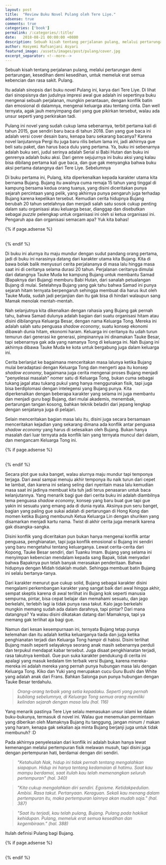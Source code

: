 ```yaml
---
layout: post
title:  "Review Buku Novel Pulang oleh Tere Liye."
adsense: true
comments: true
categories: ['book']
permalink: /:categories/:title/
date:   2018-08-21 00:00:00 +0800
description: Sebuah kisah tentang perjalanan pulang, melalui pertarungan demi pertarungan, kesedihan demi kesedihan, untuk memeluk erat semua kebencian dan rasa sakit. Pulang.
author: Hasyemi Rafsanjani Asyari
featured_image: /assets/images/post/pulang/cover.jpg
excerpt_separator: <!--more-->
---
```


<p class="intro">Sebuah kisah tentang perjalanan pulang, melalui pertarungan demi pertarungan, kesedihan demi kesedihan, untuk memeluk erat semua kebencian dan rasa sakit. Pulang.</p>

Itu adalah sinopsis dari buku novel Pulang ini, karya dari Tere Liye. Di lihat dari sinopsisnya dan judulnya impresi awal gue adalah ini sepertinya buku mengenai sebuah perjalanan, mungkin perantauan, dengan konflik batin dan emosional di dalamnya, mengenai keluarga atau tentang cinta. Dan well ternyata, agak jauh menyimpang dari yang gue pikirkan tersebut, walau ada unsur seperti yang perkirakan tadi.

Pulang ini novel yang sudah cukup lama sebenarnya, terbit pertama kali di tahun 2015, gue sendiri baru baca di tahun 2018. Dan yang gue baca ini adalah versi cover desain baru, kenapa baru sekarang bacanya? Karena novel lanjutannya Pergi itu juga baru rilis belum lama ini, jadi akhirnya gue beli satu paket, dan harus baca dulu yang pertama. Ya, buku ini sebenarnya adalah buku seri, judul serinya adalah Serial si Babi Hutan dan buku ini genrenya adalah buku aksi. Dari genre sejujurnya ini buku aksi yang kalau bisa dibilang pertama kali gue baca, dan gue gak menyangka bahwa buku aksi pertama datangnya dari Tere Liye. Sebelumnya

Di buku pertama ini, Pulang, kita diperkenalkan kepada karakter utama kita bernama Bujang. Bujang itu awalnya cuma remaja 15 tahun yang tinggal di kampung bersama kedua orang tuanya, yang disini diceritakan punya sejarah percintaan yang pelik, yang akhirnya punya pengaruh juga terhadap Bujang karena kepelikan tersebut. Kemudian cerita hidupnya Bujang berubah 20 tahun setelahnya dan menjadi salah satu sosok cukup penting dalam satu organisasi atau keluarga besar, dianggap dan disebutkan sebagai _puzzle_ pelengkap untuk organisasi ini oleh si ketua organisasi ini. Pengaruh apa dan organisasi semacam apa? Yuk kita bahas!

{% if page.adsense %}
<div class="ads">
	<script async src="//pagead2.googlesyndication.com/pagead/js/adsbygoogle.js"></script>
	<!-- Ads Header -->
	<ins class="adsbygoogle"
		style="display:block"
		data-ad-client="ca-pub-9523208256804448"
		data-ad-slot="1649271984"
		data-ad-format="auto"></ins>
	<script>
	(adsbygoogle = window.adsbygoogle || []).push({});
	</script>
</div>
<br/>
{% endif %}

Di buku ini alurnya itu maju mundur dengan sudut pandang orang pertama, jadi di buku ini narasinya datang dari karakter utama kita Bujang. Kita di bawa bolak balik menyusuri cerita perjalananya di masa lalu hingga masa saat ini di ceritanya selama durasi 20 tahun. Perjalanan ceritanya dimulai dari datangnya Tauke Muda ke kampung Bujang untuk membantu Samad (Bapaknya dari Bujang) memburu Babi Hutan, dari sanalah petualangan Bujang di mulai. Setelahnya Bujang yang gak tahu bahwa Samad ini punya sejarah hitam ternyata berpengaruh sehingga membuat dia harus ikut oleh Tauke Muda, sudah jadi perjanjian dan itu gak bisa di hindari walaupun sang Mamak menolak mentah-mentah.

Nah selanjutnya kita dikenalkan dengan rahasia yang Bujang gak pernah tahu, bahwa Samad dulunya adalah bagian dari suatu organisasi hitam atau disini dibilangnya Keluarga Besar, dengan nama Keluarga Tong. Mereka ini adalah salah satu penguasa _shadow economy_, suatu konsep ekonomi dibawah dunia hitam, ekonomi haram. Keluarga ini ceritanya itu udah turun temurun dari generasi ke generasi, pimpinannya ini dinamakan Tauke Besar, tapi sebenarnya gak ada yang namanya Tong di keluarga ini. Nah Bujang ini akhirnya dibawa Tauke Muda ke kota untuk bergabung juga dalam keluarga ini.

Cerita berlanjut ke bagaimana menceritakan masa lalunya ketika Bujang mulai beradaptasi dengan Keluarga Tong dan mengerti apa itu konsep _shadow economy_, bagaimana juga cerita mengenai proses Bujang menjadi "penyelesai masalah" nomer satu di Keluarga Tong, bukan cuma sebagai tukang jagal atau tukang pukul yang hanya menggunakan fisik, tapi juga bisa berdiplomasi dengan intelegensi yang Bujang punya. Kita diperkenalkan dengan beberapa karakter yang selama ini juga membantu dan menjadi guru bagi Bujang, dari mulai akademis, menembak, pertarungan tangan kosong, bahkan teknik beladiri dari jepang lengkap dengan senjatanya juga di pelajari.

Selain menceritakan bagian masa lalu itu, disini juga secara bersamaan menceritakan kejadian yang sekarang dimana ada konflik antar penguasa _shadow economy_ yang harus di selesaikan oleh Bujang. Bukan hanya masalah dari luar ternyata ada konflik lain yang ternyata muncul dari dalam, dan mengancam Keluarga Tong ini.

{% if page.adsense %}
<div class="ads">
	<script async src="//pagead2.googlesyndication.com/pagead/js/adsbygoogle.js"></script>
	<ins class="adsbygoogle"
		style="display:block; text-align:center;"
		data-ad-layout="in-article"
		data-ad-format="fluid"
		data-ad-client="ca-pub-9523208256804448"
		data-ad-slot="7995188488"></ins>
	<script>
		(adsbygoogle = window.adsbygoogle || []).push({});
	</script>
</div>
<br/>
{% endif %}

Secara plot gue suka banget, walau alurnya maju mundur tapi temponya terjaga. Dari awal sampai menuju akhir temponya itu naik turun dari cepet ke lambat, dan karena ini selang seling dari nyeritain masa lalu kemudian masa saat ini jadinya membuat kita tuh jadi terus penasaran untuk baca kelanjutannya. Yang menarik bagi gue dari cerita buku ini adalah diambilnya tema penguasa _shadow economy_, konsep yang baru buat gue tapi gue yakin ini sesuatu yang emang ada di dunia nyata. Aksinya pun seru banget, bagian yang paling gue sukai adalah di pertarungan di Hong Kong dan momen ketika Bujang membunuh Ketua Keluarga Lin dengan shuriken yang disamarkan menjadi kartu nama. Twist di akhir cerita juga menarik karena gak disangka-sangka.

Disini konflik yang diceritakan pun bukan hanya mengenai konflik antar penguasa, penghianatan, tapi juga konflik emosional si Bujang ini sendiri yang baru mengetahui tentang keluarganya. Lewat cerita-cerita dari Kopong, Tauke Besar sendiri, dari Tuanku Imam. Bujang yang selama ini menyimpan kebencian mendalam kepada sang Bapak, tidak menyadari bahwa Bapaknya pun telah banyak merasakan penderitaan. Bahwa hidupnya dengan Midah tidaklah mudah. Sehingga membuat batin Bujang ini selalu bertanya-tanya.

Dari karakter menurut gue cukup solid, Bujang sebagai karakter disini mengalami perkembangan karakter yang sangat baik dari awal hingga akhir, sempat skeptis karena di awal terlihat ini Bujang kok seperti manusia sempurna, pintar, bisa cepat belajar dan memahami sesuatu, dan jago berkelahi, terlebih lagi ia tidak punya rasa takut. Kalo jago berkelahi mungkin memang sudah ada dalam darahnya, tapi pintar? Dari mana datangnya? Ya walau disini dikatakan datang dari Mamaknya, tapi ya memang gak terlihat aja bagi gue. 

Namun dari kesan kesempurnaan ini, ternyata Bujang tetap punya kelemahan dan itu adalah ketika keluarganya tiada dan juga ketika penghianatan terjadi dan Keluarga Tong hampir di habisi. Disini terlihat Bujang masih seperti selayaknya seorang anak masih sebenarnya perduli dan terpukul mendapat kabar tersebut. Juga disaat pengkhianatan terjadi, rasa takutnya kembali. Gue pun suka karakter pendukung di cerita ini apalagi yang masuk kedalam tim terbaik versi Bujang, karena mereka-mereka ini adalah mereka yang pernah punya hubungan masa lalu dengan Keluarga Tong. Kiko dan Yuki yang merupakan cucu Guru Bushi dan White yang adalah anak dari Frans. Bahkan Salonga pun punya hubungan dengan Tauke Besar terdahulu.

>_Orang-orang terbaik yang setia kepadaku. Seperti yang pernah kubilang sebelumnya, di Keluarga Tong semua orang memiliki kelindan sejarah dengan masa lalu (hal. 116)_

Yang menarik pastinya Tere Liye selalu memasukan unsur islami ke dalam buku-bukunya, termasuk di novel ini. Walau gue menemukan permintaan yang diberikan oleh Mamaknya Bujang itu tanggung, jangan minum / makan yang haram, kenapa gak sekalian aja minta Bujang berjanji juga untuk tidak membunuh? :D

Pada akhirnya penyelesaian dari konflik ini adalah bukan hanya lewat kemenangan melalui pertempuran fisik melawan musuh, tapi disini juga dengan pertempuran hati, berdamai dengan diri sendiri.

>_"Ketahuilah Nak, hidup ini tidak pernah tentang mengalahkan siapapun. Hidup ini hanya tentang kedamaian di hatimu. Saat kau mampu berdamai, saat itulah kau telah memenangkan seluruh pertempuran" (hal. 340)_

>_"Kita cukup mengalahkan diri sendiri. Egoisme. Ketidakpedulian. Ambisi. Rasa takut. Pertanyaan. Keraguan. Sekali kau menang dalam pertempuran itu, maka pertempuran lainnya akan mudah saja." (hal. 387)_

>_"Saat itu terjadi, kau telah pulang, Bujang. Pulang pada hakikat kehidupan. Pulang, memeluk erat semua kesedihan dan kegembiraan." (hal. 388)_

Itulah definisi Pulang bagi Bujang.

{% if page.adsense %}
<div class="ads">
	<script async src="//pagead2.googlesyndication.com/pagead/js/adsbygoogle.js"></script>
	<!-- Ads Footer -->
	<ins class="adsbygoogle"
		style="display:block"
		data-ad-client="ca-pub-9523208256804448"
		data-ad-slot="8051028808"
		data-ad-format="auto"></ins>
	<script>
	(adsbygoogle = window.adsbygoogle || []).push({});
	</script>
</div>
<br/>
{% endif %}